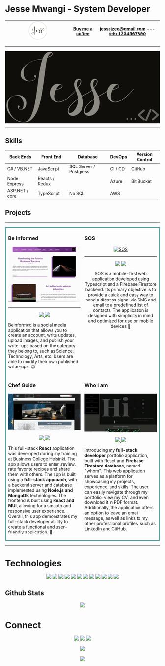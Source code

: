 # Jesse Mwangi - System Developer

| <img src='./logo.png' width='30%'> | [Buy me a coffee](https://www.buymeacoffee.com/yourname) | [jessejzee@gmail.com](mailto:jessejzee@gmail.com) --- [tel:+1234567890](tel:+1234567890) |
| ---------------------------------- | -------------------------------------------------------- | ---------------------------------------------------------------------------------------- |

---

<div style='
    background: black;
    display: flex;
    justify-content: space-around;
    width:100%;
'>
<img src='./Jesse-black.png' width='100%'>
</div>

---

## Skills

| Back Ends      | Front End      | Database               | DevOps  | Version Control |
| -------------- | -------------- | ---------------------- | ------- | --------------- |
| C# / VB.NET    | JavaScript     | SQL Server / Postgress | CI / CD | GitHub          |
| Node Express   | Reacts / Redux |                        | Azure   | Bit Bucket      |
| ASP.NET / core | TypeScript     | No SQL                 | AWS     |





## Projects

---

<table bordercolor="#66b2b2">
  
  <tr>
    <td width="50%" height="150px" valign="top">
      <h3 align="left">Be Informed</h3>
        
<a href="https://beinformed.onrender.com/" target="_blank">
            <img src="./beinformed.gif" width="100%" alt="Be Informed"/>
            
</a>

___

<p align='center'>   
  <a href="https://github.com/Jessemwangi/beInform" target="_blank">
    <img src="https://img.shields.io/static/v1?label=|&message=REPO&color=23555f&style=plastic&logo=github&logo-color=white"/>
  </a>  
  <a href="https://beinformed.onrender.com/" target="_blank">
    <img src="https://img.shields.io/static/v1?label=|&message=WEBSITE&color=23555f&style=plastic&logo=react&logo-color=white"/>
  </a>
      </p>
        <p>Beinformed is a social media application that allows you to create an account, write updates, upload images, and publish your write-ups based on the category they belong to, such as Science, Technology, Arts, etc. Users are able to modify their own published write-ups. &#128521;</p>
    </td>

 <td width="50%" height="250px" valign="top" align='center'>
      <h3 align="left">SOS</h3>
       <a target="_blank" href="https://sos-service.netlify.app/" align='center' style='back-ground:black; width:100%; display:relative'>
            <img src="./sos.gif" height="150px"  alt="SOS"/>
        </a>

___

    
<p align="center">
          
  <a href="https://github.com/Jessemwangi/sos" target="_blank">
    <img src="https://img.shields.io/static/v1?label=|&message=REPO&color=23555f&style=plastic&logo=github&logo-color=white"/>
  </a>
  <a href="https://sos-service.netlify.app/" target="_blank">
    <img src="https://img.shields.io/static/v1?label=|&message=WEBSITE&color=23555f&style=plastic&logo=react&logo-color=white"/>
  </a>
      </p>
        <p>SOS is a mobile-first web application developed using Typescript and a Firebase Firestore backend. Its primary objective is to provide a quick and easy way to send a distress signal via SMS and email to a predefined list of contacts. The application is designed with simplicity in mind and optimized for use on mobile devices &#128295;</p>
    </td>
  </tr>
  
  <tr>
    <td width="50%" height="150px" valign="top">
      <h3 align="left">Chef Guide</h3>
        <a target="_blank" href="https://whom.vercel.app/">
          <img src="./tasteIt.gif" width="100%" alt="Chef Guide"/>
        </a>
      <br />
        <p align="center">
  <a href="https://github.com/Jessemwangi/TasteIT" target="_blank">
    <img src="https://img.shields.io/static/v1?label=|&message=REPO&color=23555f&style=plastic&logo=github&logo-color=white"/>
  </a>
  <a href="" target="_blank">
    <img src="https://img.shields.io/static/v1?label=|&message=WEBSITE&color=23555f&style=plastic&logo=react&logo-color=white"/>
  </a>
      </p>
        <p>This full-stack <Strong>React </Strong> application was developed during my training at Business College Helsinki. The app allows users to enter ,review, rate favorite recipes and share them with others. The app is built using a <Strong>full-stack approach</strong>, with a backend server and database implemented using <Strong>Node.js and MongoDB</Strong> technologies. The frontend is built using <Strong>React and MUI</Strong>, allowing for a smooth and responsive user experience. Overall, this app demonstrates my full-stack developer ability to create a functional and user-friendly application. &#128640;</p>
    </td>
    <td width="50%" height="150px" valign="top" style='overflow:hidden'>
      <h3 align="left">Who I am</h3>
        <a target="_blank" href="https://whom.vercel.app/">
          <img src="./jesse.gif" width="100%" alt="Jesse Mwangi"/>
        </a>
        <br />
        <p align="center">
          
  <a href="https://github.com/oniso20/taste-it" target="_blank">
    <img src="https://img.shields.io/static/v1?label=|&message=REPO&color=23555f&style=plastic&logo=github&logo-color=white"/>
  </a>
  <a href="https://whom.vercel.app/" target="_blank">
    <img src="https://img.shields.io/static/v1?label=|&message=WEBSITE&color=23555f&style=plastic&logo=react&logo-color=white"/>
  </a>
      </p>
        <p>Introducing my<Strong> full-stack developer </Strong> portfolio application, built with React and <Strong>Firebase Firestore database</Strong>, named "whom". This web application serves as a platform for showcasing my projects, experience, and skills. The user can easily navigate through my portfolio, view my CV, and even download it in PDF format. Additionally, the application offers an option to leave an email message, as well as links to my other professional profiles, such as LinkedIn and GitHub.</p>
    </td>
  </tr>
</table>

___
<h1 align="left">Technologies</h1>

<p align="center">
    <img src="https://img.shields.io/static/v1?label=|&message=HTML5&color=23555f&style=plastic&logo=html5"/>
    <img src="https://img.shields.io/static/v1?label=|&message=CSS3&color=285f65&style=plastic&logo=css3"/>
    <img src="https://img.shields.io/static/v1?label=|&message=SASS&color=2b625f&style=plastic&logo=sass"/>
    <img src="https://img.shields.io/static/v1?label=|&message=BOOTSTRAP&color=316c5e&style=plastic&logo=bootstrap"/>
    <img src="https://img.shields.io/static/v1?label=|&message=JAVASCRIPT&color=3c7f5d&style=plastic&logo=javascript"/>
    <img src="https://img.shields.io/static/v1?label=|&message=REACT.JS&color=4a935c&style=plastic&logo=react"/>
    <img src="https://img.shields.io/static/v1?label=|&message=TYPESCRIPT&color=4a935c&style=plastic&logo=typescript"/>
    <img src="https://img.shields.io/static/v1?label=|&message=AWS&color=98bf53&style=plastic&logo=amazon"/>
    <img src="https://img.shields.io/static/v1?label=|&message=MONGO-DB&color=cdd148&style=plastic&logo=mongodb"/>
    <img src="https://img.shields.io/static/v1?label=|&message=EXPRESS&color=bbb111&style=plastic&logo=express"/>
    <img src="https://img.shields.io/static/v1?label=|&message=GIT&color=cbb148&style=plastic&logo=git"/>
    <img src="https://img.shields.io/static/v1?label=|&message=FIREBASE&color=cbb148&style=plastic&logo=firebase"/>
</p>

## Github Stats

<div align="center"><img src="https://github-readme-stats.vercel.app/api?username=jessemwangi&show_icons=true&count_private=true&hide_border=true" align="center" /></div>


<h1 align="left">Connect</h1>

<p align="center">
  <a href="https://whom.vercel.app/" target="_blank">
    <img src="https://img.shields.io/static/v1?label=|&message=WEBSITE&color=23555f&style=plastic&logo=react&logo-color=white"/>
  </a>
  <a href="https://www.linkedin.com/in/jesse-mwangi/" target="_blank">
    <img src="https://img.shields.io/static/v1?label=|&message=LINKED-IN&color=cdf998&style=plastic&logo=linkedin&logo-color=white"/>
  </a>
  <a href="https://drive.google.com/file/d/1C4zr0ehXG_sR1MhblL0F7YMOImH0DtcG/view?usp=sharing" target="_blank">
      <img src="https://img.shields.io/static/v1?label=|&message=RESUME&color=23555f&style=plastic&logo=react&logo-color=white"/>
  </a>
</p>

<div display="block" align="center">

![](http://github-profile-summary-cards.vercel.app/api/cards/repos-per-language?username=jessemwangi&hide=jupyter%20notebook,html&theme=default)

![](http://github-profile-summary-cards.vercel.app/api/cards/productive-time?username=jessemwangi&theme=default&utcOffset=8)

</div>
